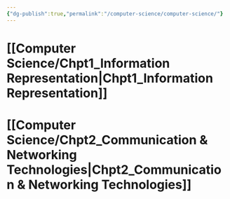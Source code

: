 ```yaml
---
{"dg-publish":true,"permalink":"/computer-science/computer-science/"}
---
```



# [[Computer Science/Chpt1_Information Representation\|Chpt1_Information Representation]]
  
# [[Computer Science/Chpt2_Communication & Networking Technologies\|Chpt2_Communication & Networking Technologies]]
